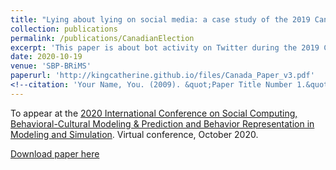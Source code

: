 ```yaml
---
title: "Lying about lying on social media: a case study of the 2019 Canadian elections"
collection: publications
permalink: /publications/CanadianElection
excerpt: 'This paper is about bot activity on Twitter during the 2019 Canadian federal elections.'
date: 2020-10-19
venue: 'SBP-BRiMS'
paperurl: 'http://kingcatherine.github.io/files/Canada_Paper_v3.pdf'
<!--citation: 'Your Name, You. (2009). &quot;Paper Title Number 1.&quot; <i>Journal 1</i>. 1(1).'-->
---
```

To appear at the [2020 International Conference on Social Computing, Behavioral-Cultural Modeling & Prediction and Behavior Representation in Modeling and Simulation](http://sbp-brims.org/2020/). Virtual conference, October 2020.

[Download paper here](http://kingcatherine.github.io/files/Canada_Paper_v3.pdf) 
<!--Recommended citation: Your Name, You. (2009). "Paper Title Number 1." <i>Journal 1</i>. 1(1). -->
